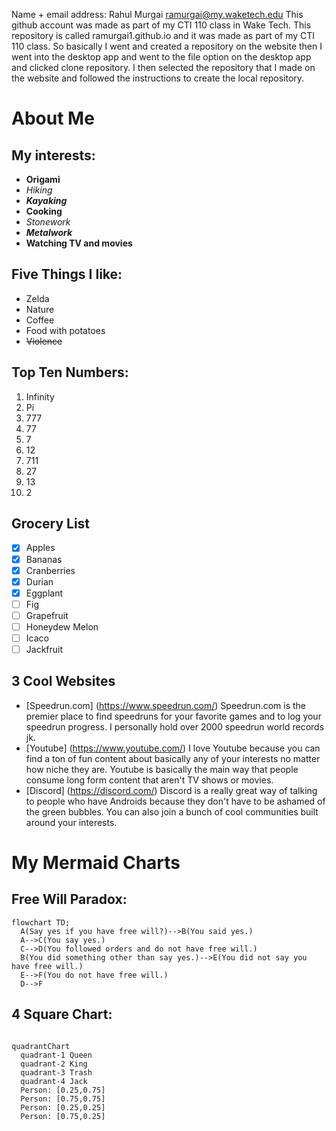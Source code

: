 Name + email address: Rahul Murgai ramurgai@my.waketech.edu
This github account was made as part of my CTI 110 class in Wake Tech.
This repository is called ramurgai1.github.io and it was made as part of my CTI 110 class.
So basically I went and created a repository on the website then I went into the desktop app and went to the file option on the desktop app and clicked clone repository. I then selected the repository that I made on the website and followed the instructions to create the local repository.

# About Me
## My interests:
- **Origami**
- *Hiking*
- **_Kayaking_**
- **Cooking**
- *Stonework*
- **_Metalwork_**
- **Watching TV and movies**

## Five Things I like:
- Zelda
- Nature
- Coffee
- Food with potatoes
- ~~Violence~~

## Top Ten Numbers:
1. Infinity
2. Pi
3. 777
4. 77
5. 7
6. 12
7. 711
8. 27
9. 13
10. 2


## Grocery List
- [x] Apples
- [x] Bananas
- [x] Cranberries
- [x] Durian
- [x] Eggplant
- [ ] Fig
- [ ] Grapefruit
- [ ] Honeydew Melon
- [ ] Icaco
- [ ] Jackfruit

## 3 Cool Websites
- [Speedrun.com] (https://www.speedrun.com/) Speedrun.com is the premier place to find speedruns for your favorite games and to log your speedrun progress. I personally hold over 2000 speedrun world records jk. 
- [Youtube] (https://www.youtube.com/) I love Youtube because you can find a ton of fun content about basically any of your interests no matter how niche they are. Youtube is basically the main way that people consume long form content that aren't TV shows or movies.
- [Discord] (https://discord.com/) Discord is a really great way of talking to people who have Androids because they don't have to be ashamed of the green bubbles. You can also join a bunch of cool communities built around your interests.


# My Mermaid Charts

## Free Will Paradox:
```mermaid
flowchart TD;
  A(Say yes if you have free will?)-->B(You said yes.)
  A-->C(You say yes.)
  C-->D(You followed orders and do not have free will.)
  B(You did something other than say yes.)-->E(You did not say you have free will.)
  E-->F(You do not have free will.)
  D-->F

```

## 4 Square Chart:

```mermaid

quadrantChart
  quadrant-1 Queen
  quadrant-2 King
  quadrant-3 Trash
  quadrant-4 Jack
  Person: [0.25,0.75]
  Person: [0.75,0.75]
  Person: [0.25,0.25]
  Person: [0.75,0.25]

  